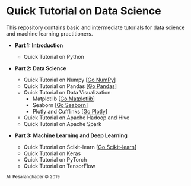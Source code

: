 # Quick Tutorial on Data Science

This repository contains basic and intermediate tutorials for data science and machine learning practitioners.

* **Part 1: Introduction**
  * Quick Tutorial on Python
  
* **Part 2: Data Science**
  * Quick Tutorial on Numpy [<a href="https://github.com/alipsgh/Quick-Tutorial-on-Data-Science/blob/master/part_2_data_science/part_2_1_numpy.ipynb" target="_blank">Go NumPy</a>]
  * Quick Tutorial on Pandas [<a href="https://github.com/alipsgh/Quick-Tutorial-on-Data-Science/blob/master/part_2_data_science/part_2_2_pandas.ipynb" target="_blank">Go Pandas</a>]
  * Quick Tutorial on Data Visualization
    * Matplotlib [<a href="https://github.com/alipsgh/Quick-Tutorial-on-Data-Science/blob/master/part_2_data_science/part_2_3_1_matplotlib.ipynb" target="_blank">Go Matplotlib</a>]
    * Seaborn [<a href="https://github.com/alipsgh/Quick-Tutorial-on-Data-Science/blob/master/part_2_data_science/part_2_3_2_seaborn.ipynb" target="_blank">Go Seaborn</a>]
    * Plotly and Cufflinks [<a href="https://github.com/alipsgh/Quick-Tutorial-on-Data-Science/blob/master/part_2_data_science/part_2_3_3_plotly_and_cufflinks.ipynb" target="_blank">Go Plotly</a>]
   * Quick Tutorial on Apache Hadoop and Hive
   * Quick Tutorial on Apache Spark
  
* **Part 3: Machine Learning and Deep Learning**
  * Quick Tutorial on Scikit-learn [<a href="https://github.com/alipsgh/Quick-Tutorial-on-Data-Science/tree/master/part_3_ml_dl/quick-tutorial-on-scikit-learn" target="_blank">Go Scikit-learn</a>]
  * Quick Tutorial on Keras
  * Quick Tutorial on PyTorch
  * Quick Tutorial on TensorFlow

<sub>Ali Pesaranghader © 2019</sub>
